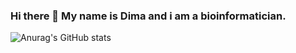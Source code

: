 ### Hi there 👋 My name is Dima and i am a bioinformatician. 
![Anurag's GitHub stats](https://github-readme-stats.vercel.app/api?username=gromdimon&show_icons=true&theme=tokyonight)
